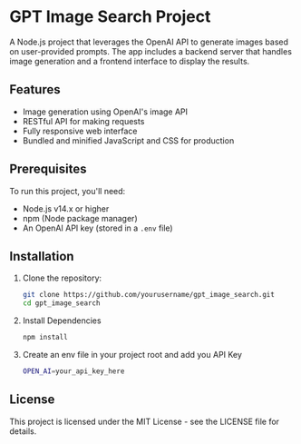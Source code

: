 # GPT Image Search Project

A Node.js project that leverages the OpenAI API to generate images based on user-provided prompts. The app includes a backend server that handles image generation and a frontend interface to display the results.

## Features
- Image generation using OpenAI's image API
- RESTful API for making requests
- Fully responsive web interface
- Bundled and minified JavaScript and CSS for production

## Prerequisites

To run this project, you'll need:

- Node.js v14.x or higher
- npm (Node package manager)
- An OpenAI API key (stored in a `.env` file)

## Installation

1. Clone the repository:
   ```bash
   git clone https://github.com/yourusername/gpt_image_search.git
   cd gpt_image_search

2. Install Dependencies
    ```bash
    npm install

3. Create an env file in your project root and add you API Key
    ```bash
    OPEN_AI=your_api_key_here

## License

This project is licensed under the MIT License - see the LICENSE file for details.